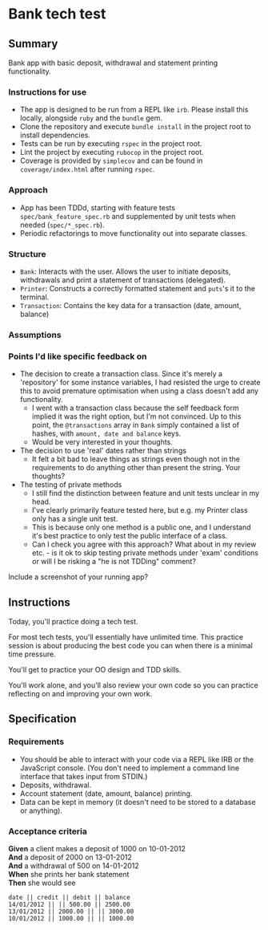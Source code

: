 # Bank tech test

## Summary

Bank app with basic deposit, withdrawal and statement printing functionality. 

### Instructions for use

- The app is designed to be run from a REPL like `irb`. Please install this locally, alongside `ruby` and the `bundle` gem.
- Clone the repository and execute `bundle install` in the project root to install dependencies. 
- Tests can be run by executing `rspec` in the project root.
- Lint the project by executing `rubocop` in the project root.
- Coverage is provided by `simplecov` and can be found in `coverage/index.html` after running `rspec`.

### Approach

- App has been TDDd, starting with feature tests `spec/bank_feature_spec.rb` and supplemented by unit tests when needed (`spec/*_spec.rb`).
- Periodic refactorings to move functionality out into separate classes.

### Structure

- `Bank`: Interacts with the user. Allows the user to initiate deposits, withdrawals and print a statement of transactions (delegated). 
- `Printer`: Constructs a correctly formatted statement and `puts`'s it to the terminal.
- `Transaction`: Contains the key data for a transaction (date, amount, balance)

### Assumptions


### Points I'd like specific feedback on

- The decision to create a transaction class. Since it's merely a 'repository' for some instance variables, I had resisted the urge to create this to avoid premature optimisation when using a class doesn't add any functionality. 
    - I went with a transaction class because the self feedback form implied it was the right option, but I'm not convinced. Up to this point, the `@transactions` array in `Bank` simply contained a list of hashes, with `amount, date and balance` keys.
    - Would be very interested in your thoughts.
- The decision to use 'real' dates rather than strings
    - It felt a bit bad to leave things as strings even though not in the requirements to do anything other than present the string.
    Your thoughts?
- The testing of private methods
    - I still find the distinction between feature and unit tests unclear in my head.
    - I've clearly primarily feature tested here, but e.g. my Printer class only has a single unit test. 
    - This is because only one method is a public one, and I understand it's best practice to only test the public interface of a class.
    - Can I check you agree with this approach? What about in my review etc. - is it ok to skip testing private methods under 'exam' conditions or will I be risking a "he is not TDDing" comment?
 
 
Include a screenshot of your running app?

## Instructions

Today, you'll practice doing a tech test.

For most tech tests, you'll essentially have unlimited time.  This practice session is about producing the best code you can when there is a minimal time pressure.

You'll get to practice your OO design and TDD skills.

You'll work alone, and you'll also review your own code so you can practice reflecting on and improving your own work.

## Specification

### Requirements

* You should be able to interact with your code via a REPL like IRB or the JavaScript console.  (You don't need to implement a command line interface that takes input from STDIN.)
* Deposits, withdrawal.
* Account statement (date, amount, balance) printing.
* Data can be kept in memory (it doesn't need to be stored to a database or anything).

### Acceptance criteria

**Given** a client makes a deposit of 1000 on 10-01-2012  
**And** a deposit of 2000 on 13-01-2012  
**And** a withdrawal of 500 on 14-01-2012  
**When** she prints her bank statement  
**Then** she would see

```
date || credit || debit || balance
14/01/2012 || || 500.00 || 2500.00
13/01/2012 || 2000.00 || || 3000.00
10/01/2012 || 1000.00 || || 1000.00
```